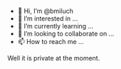 - 👋 Hi, I’m @bmiluch
- 👀 I’m interested in ...
- 🌱 I’m currently learning ...
- 💞️ I’m looking to collaborate on ...
- 📫 How to reach me ...

Well it is private at the moment.

<!---
bmiluch/bmiluch is a ✨ special ✨ repository because its `README.md` (this file) appears on your GitHub profile.
You can click the Preview link to take a look at your changes.
--->
